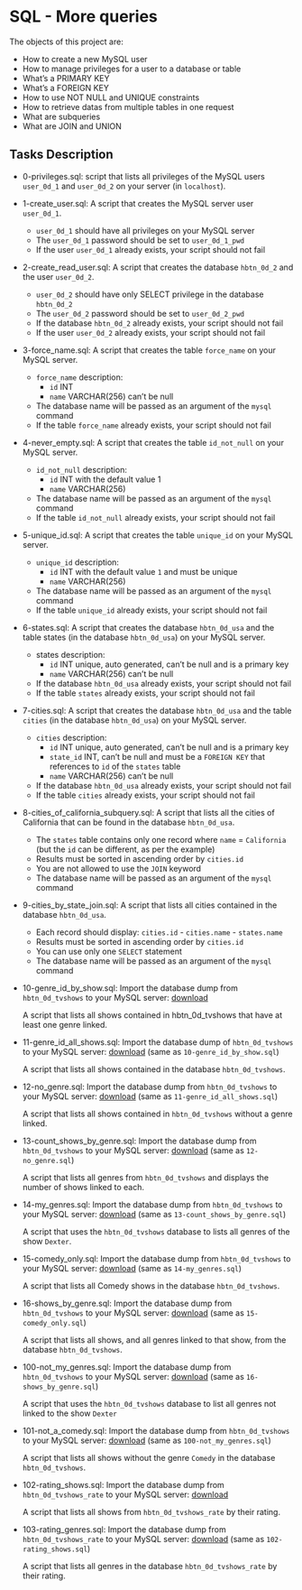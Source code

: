 # SQL - More queries
The objects of this project are:
- How to create a new MySQL user
- How to manage privileges for a user to a database or table
- What’s a PRIMARY KEY
- What’s a FOREIGN KEY
- How to use NOT NULL and UNIQUE constraints
- How to retrieve datas from multiple tables in one request
- What are subqueries
- What are JOIN and UNION

## Tasks Description
* 0-privileges.sql: script that lists all privileges of the MySQL users `user_0d_1` and `user_0d_2` on your server (in `localhost`).

* 1-create_user.sql: A script that creates the MySQL server user `user_0d_1`.

	- `user_0d_1` should have all privileges on your MySQL server
	- The `user_0d_1` password should be set to `user_0d_1_pwd`
	- If the user `user_0d_1` already exists, your script should not fail

* 2-create_read_user.sql: A script that creates the database `hbtn_0d_2` and the user `user_0d_2`.

	- `user_0d_2` should have only SELECT privilege in the database `hbtn_0d_2`
	- The `user_0d_2` password should be set to `user_0d_2_pwd`
	- If the database `hbtn_0d_2` already exists, your script should not fail
	- If the user `user_0d_2` already exists, your script should not fail

* 3-force_name.sql: A script that creates the table `force_name` on your MySQL server.

	- `force_name` description:
		- `id` INT
		- `name` VARCHAR(256) can’t be null
	- The database name will be passed as an argument of the `mysql` command
	- If the table `force_name` already exists, your script should not fail

* 4-never_empty.sql: A script that creates the table `id_not_null` on your MySQL server.

	- `id_not_null` description:
		- `id` INT with the default value 1
		- `name` VARCHAR(256)
	- The database name will be passed as an argument of the `mysql` command
	- If the table `id_not_null` already exists, your script should not fail

* 5-unique_id.sql: A script that creates the table `unique_id` on your MySQL server.

	- `unique_id` description:
		- `id` INT with the default value `1` and must be unique
		- `name` VARCHAR(256)
	- The database name will be passed as an argument of the `mysql` command
	- If the table `unique_id` already exists, your script should not fail

* 6-states.sql: A script that creates the database `hbtn_0d_usa` and the table states (in the database `hbtn_0d_usa`) on your MySQL server.

	- states description:
		- `id` INT unique, auto generated, can’t be null and is a primary key
		- `name` VARCHAR(256) can’t be null
	- If the database `hbtn_0d_usa` already exists, your script should not fail
	- If the table `states` already exists, your script should not fail

* 7-cities.sql: A script that creates the database `hbtn_0d_usa` and the table `cities` (in the database `hbtn_0d_usa`) on your MySQL server.

	- `cities` description:
		- `id` INT unique, auto generated, can’t be null and is a primary key
		- `state_id` INT, can’t be null and must be a `FOREIGN KEY` that references to `id` of the `states` table
		- `name` VARCHAR(256) can’t be null
	- If the database `hbtn_0d_usa` already exists, your script should not fail
	- If the table `cities` already exists, your script should not fail

* 8-cities_of_california_subquery.sql: A script that lists all the cities of California that can be found in the database `hbtn_0d_usa`.

	- The `states` table contains only one record where `name` = `California` (but the `id` can be different, as per the example)
	- Results must be sorted in ascending order by `cities.id`
	- You are not allowed to use the `JOIN` keyword
	- The database name will be passed as an argument of the `mysql` command

* 9-cities_by_state_join.sql: A script that lists all cities contained in the database `hbtn_0d_usa`.

	- Each record should display: `cities.id` - `cities.name` - `states.name`
	- Results must be sorted in ascending order by `cities.id`
	- You can use only one `SELECT` statement
	- The database name will be passed as an argument of the `mysql` command

* 10-genre_id_by_show.sql: Import the database dump from `hbtn_0d_tvshows` to your MySQL server: [download](https://s3.amazonaws.com/intranet-projects-files/holbertonschool-higher-level_programming+/274/hbtn_0d_tvshows.sql)

  A script that lists all shows contained in hbtn_0d_tvshows that have at least one genre linked.

* 11-genre_id_all_shows.sql: Import the database dump of `hbtn_0d_tvshows` to your MySQL server: [download](https://s3.amazonaws.com/intranet-projects-files/holbertonschool-higher-level_programming+/274/hbtn_0d_tvshows.sql) (same as `10-genre_id_by_show.sql`)

  A script that lists all shows contained in the database `hbtn_0d_tvshows`.

* 12-no_genre.sql: Import the database dump from `hbtn_0d_tvshows` to your MySQL server: [download](https://s3.amazonaws.com/intranet-projects-files/holbertonschool-higher-level_programming+/274/hbtn_0d_tvshows.sql) (same as `11-genre_id_all_shows.sql`)

  A script that lists all shows contained in `hbtn_0d_tvshows` without a genre linked.

* 13-count_shows_by_genre.sql: Import the database dump from `hbtn_0d_tvshows` to your MySQL server: [download](https://s3.amazonaws.com/intranet-projects-files/holbertonschool-higher-level_programming+/274/hbtn_0d_tvshows.sql) (same as `12-no_genre.sql`)

  A  script that lists all genres from `hbtn_0d_tvshows` and displays the number of shows linked to each.

* 14-my_genres.sql: Import the database dump from `hbtn_0d_tvshows` to your MySQL server: [download](https://s3.amazonaws.com/intranet-projects-files/holbertonschool-higher-level_programming+/274/hbtn_0d_tvshows.sql) (same as `13-count_shows_by_genre.sql`)

  A script that uses the `hbtn_0d_tvshows` database to lists all genres of the show `Dexter`.

* 15-comedy_only.sql: Import the database dump from `hbtn_0d_tvshows` to your MySQL server: [download](https://s3.amazonaws.com/intranet-projects-files/holbertonschool-higher-level_programming+/274/hbtn_0d_tvshows.sql) (same as `14-my_genres.sql`)

  A script that lists all Comedy shows in the database `hbtn_0d_tvshows`.

* 16-shows_by_genre.sql: Import the database dump from `hbtn_0d_tvshows` to your MySQL server: [download](https://s3.amazonaws.com/intranet-projects-files/holbertonschool-higher-level_programming+/274/hbtn_0d_tvshows.sql) (same as `15-comedy_only.sql`)

  A script that lists all shows, and all genres linked to that show, from the database `hbtn_0d_tvshows`.

* 100-not_my_genres.sql: Import the database dump from `hbtn_0d_tvshows` to your MySQL server: [download](https://s3.amazonaws.com/intranet-projects-files/holbertonschool-higher-level_programming+/274/hbtn_0d_tvshows.sql) (same as `16-shows_by_genre.sql`)

  A script that uses the `hbtn_0d_tvshows` database to list all genres not linked to the show `Dexter`

* 101-not_a_comedy.sql: Import the database dump from `hbtn_0d_tvshows` to your MySQL server: [download](https://s3.amazonaws.com/intranet-projects-files/holbertonschool-higher-level_programming+/274/hbtn_0d_tvshows.sql) (same as `100-not_my_genres.sql`)

  A script that lists all shows without the genre `Comedy` in the database `hbtn_0d_tvshows`.

* 102-rating_shows.sql: Import the database dump from `hbtn_0d_tvshows_rate` to your MySQL server: [download](https://s3.amazonaws.com/intranet-projects-files/holbertonschool-higher-level_programming+/274/hbtn_0d_tvshows_rate.sql)

  A script that lists all shows from `hbtn_0d_tvshows_rate` by their rating.

* 103-rating_genres.sql: Import the database dump from `hbtn_0d_tvshows_rate` to your MySQL server: [download](https://s3.amazonaws.com/intranet-projects-files/holbertonschool-higher-level_programming+/274/hbtn_0d_tvshows_rate.sql) (same as `102-rating_shows.sql`)

  A script that lists all genres in the database `hbtn_0d_tvshows_rate` by their rating.
